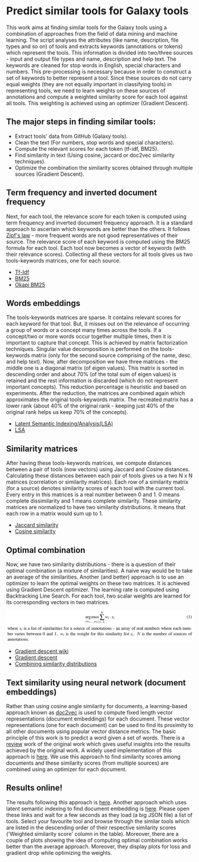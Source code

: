 # Predict similar tools for Galaxy tools

This work aims at finding similar tools for the Galaxy tools using a combination of approaches from the field of data mining and machine learning. The script analyses the attributes (like name, description, file types and so on) of tools and extracts keywords (annotations or tokens) which represent the tools. This information is divided into two/three sources - input and output file types and name, description and help text. The keywords are cleaned for stop words in English, special characters and numbers. This pre-processing is necessary because in order to construct a set of keywords to better represent a tool. Since these sources do not carry equal weights (they are not equally important in classifying tools) in representing tools, we need to learn weights on these sources of annotations and compute a weighted similarity score for each tool against all tools. This weighting is achieved using an optimizer (Gradient Descent).

## The major steps in finding similar tools:
- Extract tools' data from GitHub (Galaxy tools).
- Clean the text (For numbers, stop words and special characters).
- Compute the relevant scores for each token (tf-idf, BM25).
- Find similarity in text (Using cosine, jaccard or doc2vec similarity techniques).
- Optimize the combination the similarity scores obtained through multiple sources (Gradient Descent).

## Term frequency and inverted document frequency

Next, for each tool, the relevance score for each token is computed using term frequency and inverted document frequency approach. It is a standard approach to ascertain which keywords are better than the others. It follows [Zipf's law](https://simple.wikipedia.org/wiki/Zipf%27s_law) - more frequent words are not good representatives of their source. The relevance score of each keyword is computed using the BM25 formula for each tool. Each tool now becomes a vector of keywords (with their relevance scores). Collecting all these vectors for all tools gives us two tools-keywords matrices, one for each source.

- [Tf-Idf](https://en.wikipedia.org/wiki/Tf–idf)
- [BM25](https://en.wikipedia.org/wiki/Okapi_BM25)
- [Okapi BM25](https://nlp.stanford.edu/IR-book/html/htmledition/okapi-bm25-a-non-binary-model-1.html)

## Words embeddings

The tools-keywords matrices are sparse. It contains relevant scores for each keyword for that tool. But, it misses out on the relevance of occurring a group of words or a concept many times across the tools. If a concept/two or more words occur together multiple times, then it is important to capture that concept. This is achieved by matrix factorization techniques. Singular value decomposition is performed on the tools-keywords matrix (only for the second source comprising of the name, desc. and help text). Now, after decomposition we have three matrices - the middle one is a diagonal matrix (of eigen values). This matrix is sorted in descending order and about 70% (of the total sum of eigen values) is retained and the rest information is discarded (which do not represent important concepts). This reduction percentage is heuristic and based on experiments. After the reduction, the matrices are combined again which approximates the original tools-keywords matrix. The recreated matrix has a lower rank (about 40% of the original rank - keeping just 40% of the original rank helps us keep 70% of the concepts).

- [Latent Semantic Indexing/Analysis(LSA)](https://en.wikipedia.org/wiki/Latent_semantic_analysis)
- [LSA](http://www.cs.bham.ac.uk/~pxt/IDA/lsa_ind.pdf)

## Similarity matrices

After having these tools-keywords matrices, we compute distances between a pair of tools (now vectors) using Jaccard and Cosine distances. Calculating these distances between each pair of tools gives us a two N x N matrices (correlation or similarity matrices). Each row of a similarity matrix (for a source) denotes similarity scores of each tool with the current tool. Every entry in this matrices is a real number between 0 and 1. 0 means complete dissimilarity and 1 means complete similarity. These similarity matrices are normalized to have two similarity distributions. It means that each row in a matrix would sum up to 1.

- [Jaccard similarity](https://www.cs.utah.edu/~jeffp/teaching/cs5955/L4-Jaccard+Shingle.pdf)
- [Cosine similarity](http://ieeexplore.ieee.org/stamp/stamp.jsp?arnumber=6239224)

## Optimal combination

Now, we have two similarity distributions - there is a question of their optimal combination (a mixture of similarities). A naive way would be to take an average of the similarities. Another (and better) approach is to use an optimizer to learn the optimal weights on these two matrices. It is achieved using Gradient Descent optimizer. The learning rate is computed using Backtracking Line Search. For each tool, two scalar weights are learned for its corresponding vectors in two matrices.

![Optimal similarity combination](https://raw.githubusercontent.com/anuprulez/similar_galaxy_tools/master/plots/argmax.png)

- [Gradient descent wiki](https://en.wikipedia.org/wiki/Gradient_descent)
- [Gradient descent](http://ruder.io/optimizing-gradient-descent/)
- [Combining similarity distributions](https://faculty.fuqua.duke.edu/~clemen/bio/Published%20Papers/28.CombiningDistributions-Clemen&Winkler-RA-99.pdf)

## Text similarity using neural network (document embeddings)

Rather than using cosine angle similarity for documents, a learning-based approach known as [doc2vec](https://cs.stanford.edu/~quocle/paragraph_vector.pdf) is used to compute fixed length vector representations (document embeddings) for each document. These vector representations (one for each document) can be used to find its proximity to all other documents using popular vector distance metrics. The basic principle of this work is to predict a word given a set of words. There is a [review](https://arxiv.org/pdf/1607.05368.pdf) work of the original work which gives useful insights into the results achieved by the original work. A widely used implementation of this approach is [here](https://github.com/RaRe-Technologies/gensim ). We use this approach to find similarity scores among documents and these similarity scores (from multiple sources) are combined using an optimizer for each document.

## Results online!

The results following this approach is [here](https://rawgit.com/anuprulez/similar_galaxy_tools/master/viz/similarity_viz.html). Another approach which uses latent semantic indexing to find document embedding is [here](https://rawgit.com/anuprulez/similar_galaxy_tools/lsi/viz/similarity_viz.html). Please open these links and wait for a few seconds as they load (a big JSON file) a list of tools. Select your favourite tool and browse through the similar tools which are listed in the descending order of their respective similarity scores ('Weighted similarity score' column in the table). Moreover, there are a couple of plots showing the idea of computing optimal combination works better than the average approach. Moreover, they display plots for loss and gradient drop while optimizing the weights.

